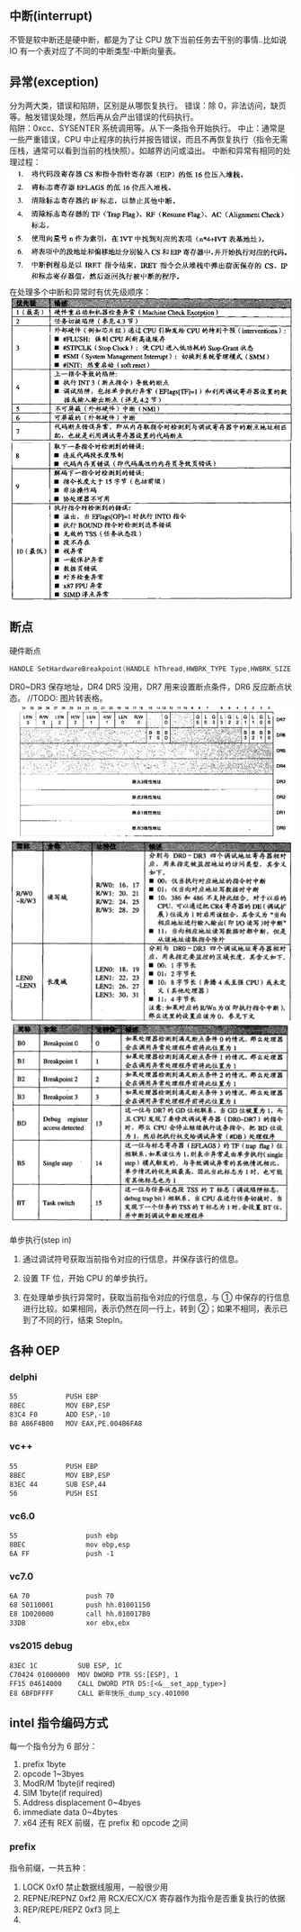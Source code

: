 ## 中断(interrupt)

不管是软中断还是硬中断，都是为了让 CPU 放下当前任务去干别的事情..比如说 IO
有一个表对应了不同的中断类型-中断向量表。

## 异常(exception)

分为两大类，错误和陷阱，区别是从哪恢复执行。
错误：除 0，非法访问，缺页等。触发错误处理，然后再从会产出错误的代码执行。  
陷阱：0xcc、SYSENTER 系统调用等。从下一条指令开始执行。
中止：通常是一些严重错误，CPU 中止程序的执行并报告错误，而且不再恢复执行（指令无需压栈，通常可以看到当前的栈快照）。如越界访问或溢出。
中断和异常有相同的处理过程：
![](2019-10-15-10-01-28.png)
在处理多个中断和异常时有优先级顺序：
![](2019-10-15-10-02-06.png)
![](2019-10-15-10-02-14.png)

## 断点

硬件断点

```c
HANDLE SetHardwareBreakpoint(HANDLE hThread,HWBRK_TYPE Type,HWBRK_SIZE Size,void* s);
```

DR0~DR3 保存地址，DR4 DR5 没用，DR7 用来设置断点条件，DR6 反应断点状态。
//TODO: 图片转表格。
![](2019-10-15-09-56-33.png)
![](2019-10-15-09-57-07.png)
![](2019-10-15-09-57-15.png)

单步执行(step in)

1. 通过调试符号获取当前指令对应的行信息，并保存该行的信息。

2. 设置 TF 位，开始 CPU 的单步执行。

3. 在处理单步执行异常时，获取当前指令对应的行信息，与 ① 中保存的行信息进行比较。如果相同，表示仍然在同一行上，转到 ②；如果不相同，表示已到了不同的行，结束 StepIn。

## 各种 OEP

### delphi

```
55            PUSH EBP
8BEC          MOV EBP,ESP
83C4 F0       ADD ESP,-10
B8 A86F4B00   MOV EAX,PE.004B6FA8
```

### vc++

```
55            PUSH EBP
8BEC          MOV EBP,ESP
83EC 44       SUB ESP,44
56            PUSH ESI
```

### vc6.0

```
55                 push ebp
8BEC               mov ebp,esp
6A FF              push -1
```

### vc7.0

```
6A 70              push 70
68 50110001        push hh.01001150
E8 1D020000        call hh.010017B0
33DB               xor ebx,ebx
```

### vs2015 debug
```
83EC 1C          SUB ESP, 1C                        
C70424 01000000  MOV DWORD PTR SS:[ESP], 1          
FF15 04614000    CALL DWORD PTR DS:[<&__set_app_type>]
E8 6BFDFFFF      CALL 新年快乐_dump_scy.401000          
```

## intel 指令编码方式

每一个指令分为 6 部分：

1. prefix 1byte
2. opcode 1~3byes
3. ModR/M 1byte(if reqired)
4. SIM 1byte(if required)
5. Address displacement 0~4byes
6. immediate data 0~4bytes
7. x64 还有 REX 前缀，在 prefix 和 opcode 之间

### prefix

指令前缀，一共五种：

1. LOCK 0xf0 禁止数据线服用，一般很少用
2. REPNE/REPNZ 0xf2 用 RCX/ECX/CX 寄存器作为指令是否重复执行的依据
3. REP/REPE/REPZ 0xf3 同上
4.
